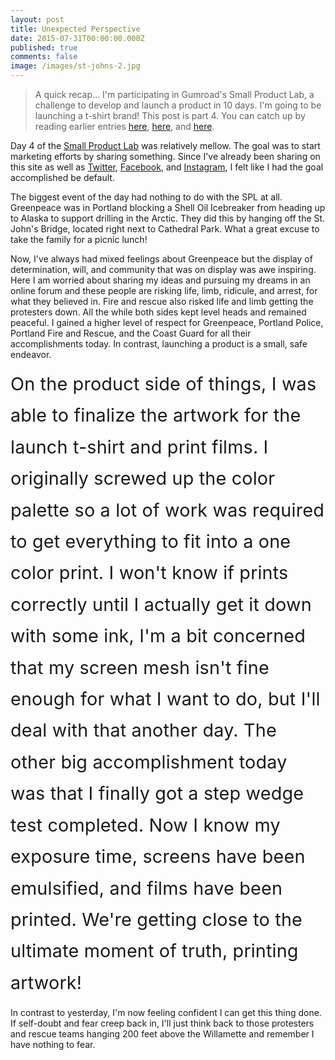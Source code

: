 ```yaml
---
layout: post
title: Unexpected Perspective
date: 2015-07-31T00:00:00.000Z
published: true
comments: false
image: /images/st-johns-2.jpg
---
```

> A quick recap&hellip; I&#39;m participating in Gumroad&#39;s Small Product Lab, a challenge to develop and launch a product in 10 days. I&#39;m going to be launching a t-shirt brand! This post is part 4. You can catch up by reading earlier entries [here](/2015/07/28/one-small-step.html), [here](/2015/07/29/spl-day-2--planning.html), and [here](http://gerlandopiro.com/2015/07/30/hitting-a-rough-patch.html).

Day 4 of the [Small Product Lab](https://gumroad.com/smallproductlab) was relatively mellow. The goal was to start marketing efforts by sharing something. Since I&#39;ve already been sharing on this site as well as [Twitter](https://www.twitter.com/gpxl), [Facebook](https://www.facebook.com/gerlando.piro), and [Instagram](https://instagram.com/gerlandop), I felt like I had the goal accomplished be default.

The biggest event of the day had nothing to do with the SPL at all. Greenpeace was in Portland blocking a Shell Oil Icebreaker from heading up to Alaska to support drilling in the Arctic. They did this by hanging off the St. John&#39;s Bridge, located right next to Cathedral Park. What a great excuse to take the family for a picnic lunch!

Now, I&#39;ve always had mixed feelings about Greenpeace but the display of determination, will, and community that was on display was awe inspiring. Here I am worried about sharing my ideas and pursuing my dreams in an online forum and these people are risking life, limb, ridicule, and arrest, for what they believed in. Fire and rescue also risked life and limb getting the protesters down. All the while both sides kept level heads and remained peaceful. I gained a higher level of respect for Greenpeace, Portland Police, Portland Fire and Rescue, and the Coast Guard for all their accomplishments today. In contrast, launching a product is a small, safe endeavor.

 

<span style="font-size: 1.8rem; letter-spacing: 0.01rem; line-height: 1.75em;">On the product side of things, I was able to finalize the artwork for the launch t-shirt and print films. I originally screwed up the color </span><span style="font-size: 1.8rem; letter-spacing: 0.01rem; line-height: 1.75em;">palette so a lot of work was required to get everything to fit into a one color print. I won&#39;t know if prints correctly until I actually get it down with some ink, I&#39;m a bit concerned that my screen mesh isn&#39;t fine enough for what I want to do, but I&#39;ll deal with that another day</span><span style="font-size: 1.8rem; letter-spacing: 0.01rem; line-height: 1.75em;">. The other big accomplishment today was that I finally got a step wedge test completed.</span><span style="font-size: 1.8rem; letter-spacing: 0.01rem; line-height: 1.75em;"> N</span><span style="font-size: 1.8rem; letter-spacing: 0.01rem; line-height: 1.75em;">ow I know my exposure time, screens have been emulsified, and films have been printed. We&#39;re getting close to the ultimate moment of truth, printing artwork!</span>

In contrast to yesterday, I&#39;m now feeling confident I can get this thing done. If self-doubt and fear creep back in, I&#39;ll just think back to those protesters and rescue teams hanging 200 feet above the Willamette and remember I have nothing to fear.